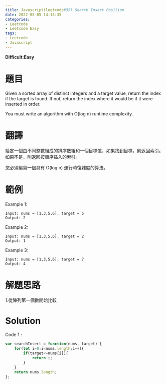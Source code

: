 ```yaml
---
title: Javascript(leetcode#35) Search Insert Position
date: 2022-08-05 14:13:35
categories: 
- Leetcode 
- Leetcode Easy 
tags:
- Leetcode
- Javascript
---
```


**Difficult:Easy**

# 題目
Given a sorted array of distinct integers and a target value, return the index if the target is found. If not, return the index where it would be if it were inserted in order.

You must write an algorithm with O(log n) runtime complexity.

<!--more-->
# 翻譯
給定一個由不同整數組成的排序數組和一個目標值，如果找到目標，則返回索引。如果不是，則返回按順序插入的索引。

您必須編寫一個具有 O(log n) 運行時復雜度的算法。

# 範例

Example 1:
```
Input: nums = [1,3,5,6], target = 5
Output: 2
```


Example 2:
```
Input: nums = [1,3,5,6], target = 2
Output: 1
```

Example 3:
```
Input: nums = [1,3,5,6], target = 7
Output: 4
```

# 解題思路
1.從陣列第一個數開始比較

# Solution
Code 1 :
```Javascript
var searchInsert = function(nums, target) {
    for(let i=0;i<nums.length;i++){
        if(target<=nums[i]){
            return i;
        }
    }
    return nums.length;
};

```
